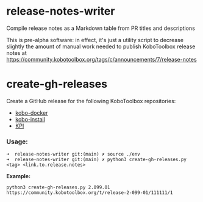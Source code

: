 # release-notes-writer
Compile release notes as a Markdown table from PR titles and descriptions

This is pre-alpha software: in effect, it's just a utility script to decrease
slightly the amount of manual work needed to publish KoboToolbox release
notes at https://community.kobotoolbox.org/tags/c/announcements/7/release-notes

# create-gh-releases

Create a GitHub release for the following KoboToolbox repositories:

- [kobo-docker](https://github.com/kobotoolbox/kobo-docker/releases)
- [kobo-install](https://github.com/kobotoolbox/kobo-install/releases)
- [KPI](https://github.com/kobotoolbox/kpi/releases)

### Usage: 

```
➜  release-notes-writer git:(main) ✗ source ./env
➜  release-notes-writer git:(main) ✗ python3 create-gh-releases.py <tag> <link.to.release.notes>
```

**Example:**

```
python3 create-gh-releases.py 2.099.01 https://community.kobotoolbox.org/t/release-2-099-01/111111/1
```

